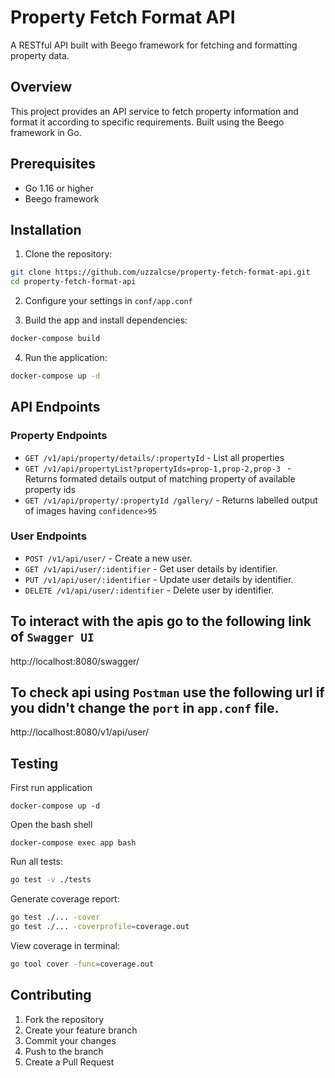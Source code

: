 # Property Fetch Format API

A RESTful API built with Beego framework for fetching and formatting property data.

## Overview

This project provides an API service to fetch property information and format it according to specific requirements. Built using the Beego framework in Go.

## Prerequisites

- Go 1.16 or higher
- Beego framework

## Installation

1. Clone the repository:
```bash
git clone https://github.com/uzzalcse/property-fetch-format-api.git
cd property-fetch-format-api
```

2. Configure your  settings in `conf/app.conf`

3. Build the app and install dependencies:
```bash
docker-compose build
```

4. Run the application:
```bash
docker-compose up -d
```

## API Endpoints
### Property Endpoints
- `GET /v1/api/property/details/:propertyId` - List all properties
- `GET /v1/api/propertyList?propertyIds=prop-1,prop-2,prop-3 ` - Returns formated details output of matching property of available property ids
- `GET /v1/api/property/:propertyId /gallery/` - Returns labelled output of images having `confidence>95`

### User Endpoints 
- `POST /v1/api/user/` - Create a new user.
- `GET /v1/api/user/:identifier` - Get user details by identifier.
- `PUT /v1/api/user/:identifier` - Update user details by identifier.
- `DELETE /v1/api/user/:identifier` - Delete user by identifier.

## To interact with the apis go to the following link of `Swagger UI`

http://localhost:8080/swagger/

## To check api using `Postman` use the following url if you didn't change the `port` in `app.conf` file.

http://localhost:8080/v1/api/user/

## Testing

First run application 

```
docker-compose up -d
```


Open the bash shell 

```
docker-compose exec app bash
```


Run all tests:
```bash
go test -v ./tests
```

Generate coverage report:
```bash
go test ./... -cover
go test ./... -coverprofile=coverage.out
```

View coverage in terminal:
```bash
go tool cover -func=coverage.out
```

## Contributing

1. Fork the repository
2. Create your feature branch
3. Commit your changes
4. Push to the branch
5. Create a Pull Request